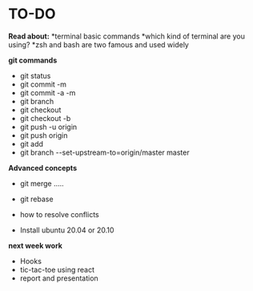 # TO-DO
**Read about:**
*terminal basic commands
*which kind of terminal are you using?
*zsh and bash are two famous and used widely

**git commands**
* git status
* git commit -m
* git commit -a -m
* git branch
* git checkout
* git checkout -b
* git push -u origin
* git push origin
* git add
* git branch --set-upstream-to=origin/master master

**Advanced concepts**
* git merge .....
* git rebase
* how to resolve conflicts

* Install ubuntu 20.04 or 20.10

**next week work**
* Hooks
* tic-tac-toe using react
* report and presentation